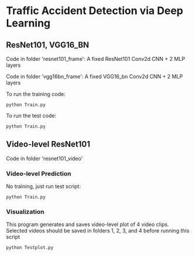 # Traffic Accident Detection via Deep Learning


## ResNet101, VGG16_BN

Code in folder 'resnet101_frame': A fixed ResNet101 Conv2d CNN + 2 MLP layers

Code in folder 'vgg16bn_frame': A fixed VGG16_bn Conv2d CNN + 2 MLP layers

To run the training code:
```
python Train.py
```

To run the test code:
```
python Train.py
```

## Video-level ResNet101

Code in folder 'resnet101_video'

### Video-level Prediction
No training, just run test script:
```
python Train.py
```

### Visualization
This program generates and saves video-level plot of 4 video clips. Selected videos should be saved in folders 1, 2, 3, and 4 before running this script

```
python Testplot.py
```